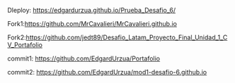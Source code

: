 Dleploy: https://edgardurzua.github.io/Prueba_Desafio_6/

Fork1:https://github.com/MrCavalieri/MrCavalieri.github.io

Fork2:https://github.com/jedt89/Desafio_Latam_Proyecto_Final_Unidad_1_CV_Portafolio

commit1: https://github.com/EdgardUrzua/Portafolio

commit2: https://github.com/EdgardUrzua/mod1-desafio-6.github.io
